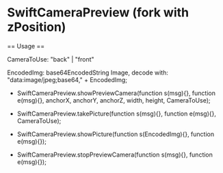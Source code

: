 # SwiftCameraPreview (fork with zPosition)

== Usage ==

CameraToUse: "back" | "front"

EncodedImg: base64EncodedString Image, decode with: "data:image/jpeg;base64," + EncodedImg;

- SwiftCameraPreview.showPreviewCamera(function s(msg){}, function e(msg){}, anchorX, anchorY, anchorZ, width, height, CameraToUse);

- SwiftCameraPreview.takePicture(function s(msg){}, function e(msg){}, CameraToUse);

- SwiftCameraPreview.showPicture(function s(EncodedImg){}, function e(msg){});

- SwiftCameraPreview.stopPreviewCamera(function s(msg){}, function e(msg){});
